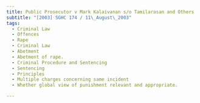 ```yaml
---
title: Public Prosecutor v Mark Kalaivanan s/o Tamilarasan and Others
subtitle: "[2003] SGHC 174 / 11\_August\_2003"
tags:
  - Criminal Law
  - Offences
  - Rape
  - Criminal Law
  - Abetment
  - Abetment of rape.
  - Criminal Procedure and Sentencing
  - Sentencing
  - Principles
  - Multiple charges concerning same incident
  - Whether global view of punishment relevant and appropriate.

---
```


